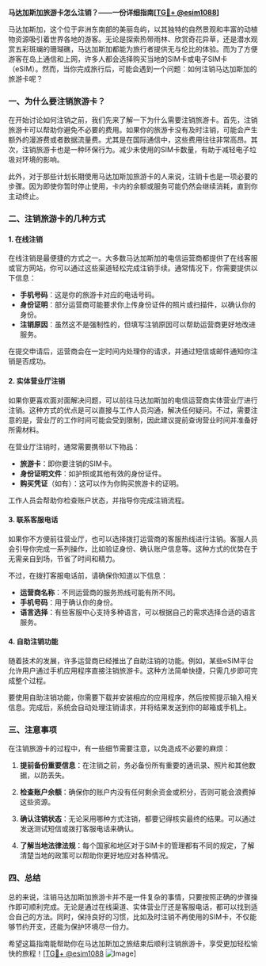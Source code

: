 **马达加斯加旅游卡怎么注销？——一份详细指南[[TG💪+ @esim1088](https://t.me/s/esim1088)]**

马达加斯加，这个位于非洲东南部的美丽岛屿，以其独特的自然景观和丰富的动植物资源吸引着世界各地的游客。无论是探索热带雨林、欣赏奇花异草，还是潜水观赏五彩斑斓的珊瑚礁，马达加斯加都能为旅行者提供无与伦比的体验。而为了方便游客在岛上通信和上网，许多人都会选择购买当地的SIM卡或电子SIM卡（eSIM）。然而，当你完成旅行后，可能会遇到一个问题：如何注销马达加斯加的旅游卡呢？

### 一、为什么要注销旅游卡？

在开始讨论如何注销之前，我们先来了解一下为什么需要注销旅游卡。首先，注销旅游卡可以帮助你避免不必要的费用。如果你的旅游卡没有及时注销，可能会产生额外的漫游费或者数据流量费。尤其是在国际通信中，这些费用往往非常高昂。其次，注销旅游卡也是一种环保行为。减少未使用的SIM卡数量，有助于减轻电子垃圾对环境的影响。

此外，对于那些计划长期使用马达加斯加旅游卡的人来说，注销卡也是一项必要的步骤。因为即使你暂时停止使用，卡内的余额或服务可能仍然会继续消耗，直到你主动终止。

### 二、注销旅游卡的几种方式

#### 1. 在线注销

在线注销是最便捷的方式之一。大多数马达加斯加的电信运营商都提供了在线客服或官方网站，你可以通过这些渠道轻松完成注销手续。通常情况下，你需要提供以下信息：

- **手机号码**：这是你的旅游卡对应的电话号码。
- **身份证明**：部分运营商可能要求你上传身份证件的照片或扫描件，以确认你的身份。
- **注销原因**：虽然这不是强制性的，但填写注销原因可以帮助运营商更好地改进服务。

在提交申请后，运营商会在一定时间内处理你的请求，并通过短信或邮件通知你注销是否成功。

#### 2. 实体营业厅注销

如果你更喜欢面对面解决问题，可以前往马达加斯加的电信运营商实体营业厅进行注销。这种方式的优点是可以直接与工作人员沟通，解决任何疑问。不过，需要注意的是，营业厅的工作时间可能会受到限制，因此建议提前查询营业时间并准备好所需材料。

在营业厅注销时，通常需要携带以下物品：

- **旅游卡**：即你要注销的SIM卡。
- **身份证明文件**：如护照或其他有效的身份证件。
- **购买凭证**（如有）：这可以作为你购买旅游卡的证明。

工作人员会帮助你检查账户状态，并指导你完成注销流程。

#### 3. 联系客服电话

如果你不方便前往营业厅，也可以选择拨打运营商的客服热线进行注销。客服人员会引导你完成一系列操作，比如验证身份、确认账户信息等。这种方式的优势在于无需亲自到场，节省了时间和精力。

不过，在拨打客服电话前，请确保你知道以下信息：

- **运营商名称**：不同运营商的服务热线可能有所不同。
- **手机号码**：用于确认你的身份。
- **语言选择**：有些客服中心支持多种语言，可以根据自己的需求选择合适的语言服务。

#### 4. 自助注销功能

随着技术的发展，许多运营商已经推出了自助注销的功能。例如，某些eSIM平台允许用户通过手机应用程序直接注销旅游卡。这种方法简单快捷，只需几步即可完成整个过程。

要使用自助注销功能，你需要下载并安装相应的应用程序，然后按照提示输入相关信息。完成后，系统会自动处理注销请求，并将结果发送到你的邮箱或手机上。

### 三、注意事项

在注销旅游卡的过程中，有一些细节需要注意，以免造成不必要的麻烦：

1. **提前备份重要信息**：在注销之前，务必备份所有重要的通讯录、照片和其他数据，以防丢失。
   
2. **检查账户余额**：确保你的账户内没有任何剩余资金或积分，否则可能会浪费掉这些资源。

3. **确认注销状态**：无论采用哪种方式注销，都要记得核实最终的结果。可以通过发送测试短信或拨打客服电话来确认。

4. **了解当地法律法规**：每个国家和地区对于SIM卡的管理都有不同的规定，了解清楚当地的政策可以帮助你更好地应对各种情况。

### 四、总结

总的来说，注销马达加斯加旅游卡并不是一件复杂的事情，只要按照正确的步骤操作即可顺利完成。无论是通过在线渠道、实体营业厅还是客服电话，都可以找到适合自己的方法。同时，保持良好的习惯，比如及时注销不再使用的SIM卡，不仅能够节约开支，还能为保护环境尽一份力。

希望这篇指南能帮助你在马达加斯加之旅结束后顺利注销旅游卡，享受更加轻松愉快的旅程！[[TG💪+ @esim1088](https://t.me/s/esim1088) ![Image](https://i.postimg.cc/4NQfJmqS/Snipaste-2025-05-13-00-14-12.png)]